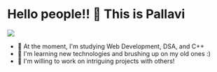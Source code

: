 <h1> Hello people!! 👋 This is Pallavi </h1>


<a href="https://github.com/DenverCoder1/readme-typing-svg">
  <img src="https://readme-typing-svg.herokuapp.com?&font=IBM+Plex+Sans&color=FF9595&size=20&lines=Great+to+have+you+here!;Welcome+to+my+profile" />
</a>

- 👀 At the moment, I'm studying Web Development, DSA, and C++ <br/>
- 🌱 I'm learning new technologies and brushing up on my old ones :) <br/>
- 💞️ I'm willing to work on intriguing projects with others! <br/>

<!-----Contribution figures------>


 

  

